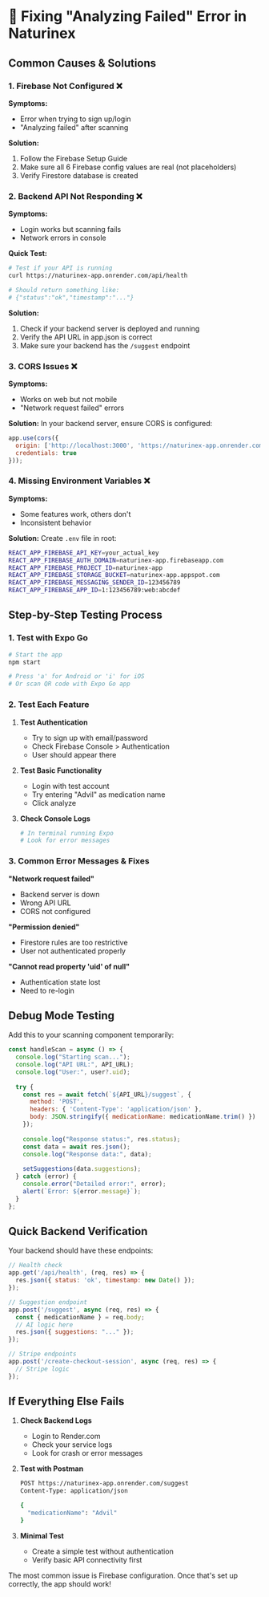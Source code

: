 # 🔧 Fixing "Analyzing Failed" Error in Naturinex

## Common Causes & Solutions

### 1. Firebase Not Configured ❌
**Symptoms:** 
- Error when trying to sign up/login
- "Analyzing failed" after scanning

**Solution:**
1. Follow the Firebase Setup Guide
2. Make sure all 6 Firebase config values are real (not placeholders)
3. Verify Firestore database is created

### 2. Backend API Not Responding ❌
**Symptoms:**
- Login works but scanning fails
- Network errors in console

**Quick Test:**
```bash
# Test if your API is running
curl https://naturinex-app.onrender.com/api/health

# Should return something like:
# {"status":"ok","timestamp":"..."}
```

**Solution:**
1. Check if your backend server is deployed and running
2. Verify the API URL in app.json is correct
3. Make sure your backend has the `/suggest` endpoint

### 3. CORS Issues ❌
**Symptoms:**
- Works on web but not mobile
- "Network request failed" errors

**Solution:**
In your backend server, ensure CORS is configured:
```javascript
app.use(cors({
  origin: ['http://localhost:3000', 'https://naturinex-app.onrender.com', '*'],
  credentials: true
}));
```

### 4. Missing Environment Variables ❌
**Symptoms:**
- Some features work, others don't
- Inconsistent behavior

**Solution:**
Create `.env` file in root:
```bash
REACT_APP_FIREBASE_API_KEY=your_actual_key
REACT_APP_FIREBASE_AUTH_DOMAIN=naturinex-app.firebaseapp.com
REACT_APP_FIREBASE_PROJECT_ID=naturinex-app
REACT_APP_FIREBASE_STORAGE_BUCKET=naturinex-app.appspot.com
REACT_APP_FIREBASE_MESSAGING_SENDER_ID=123456789
REACT_APP_FIREBASE_APP_ID=1:123456789:web:abcdef
```

## Step-by-Step Testing Process

### 1. Test with Expo Go
```bash
# Start the app
npm start

# Press 'a' for Android or 'i' for iOS
# Or scan QR code with Expo Go app
```

### 2. Test Each Feature
1. **Test Authentication**
   - Try to sign up with email/password
   - Check Firebase Console > Authentication
   - User should appear there

2. **Test Basic Functionality**
   - Login with test account
   - Try entering "Advil" as medication name
   - Click analyze

3. **Check Console Logs**
   ```bash
   # In terminal running Expo
   # Look for error messages
   ```

### 3. Common Error Messages & Fixes

**"Network request failed"**
- Backend server is down
- Wrong API URL
- CORS not configured

**"Permission denied"**
- Firestore rules are too restrictive
- User not authenticated properly

**"Cannot read property 'uid' of null"**
- Authentication state lost
- Need to re-login

## Debug Mode Testing

Add this to your scanning component temporarily:

```javascript
const handleScan = async () => {
  console.log("Starting scan...");
  console.log("API URL:", API_URL);
  console.log("User:", user?.uid);
  
  try {
    const res = await fetch(`${API_URL}/suggest`, {
      method: 'POST',
      headers: { 'Content-Type': 'application/json' },
      body: JSON.stringify({ medicationName: medicationName.trim() })
    });
    
    console.log("Response status:", res.status);
    const data = await res.json();
    console.log("Response data:", data);
    
    setSuggestions(data.suggestions);
  } catch (error) {
    console.error("Detailed error:", error);
    alert(`Error: ${error.message}`);
  }
};
```

## Quick Backend Verification

Your backend should have these endpoints:

```javascript
// Health check
app.get('/api/health', (req, res) => {
  res.json({ status: 'ok', timestamp: new Date() });
});

// Suggestion endpoint
app.post('/suggest', async (req, res) => {
  const { medicationName } = req.body;
  // AI logic here
  res.json({ suggestions: "..." });
});

// Stripe endpoints
app.post('/create-checkout-session', async (req, res) => {
  // Stripe logic
});
```

## If Everything Else Fails

1. **Check Backend Logs**
   - Login to Render.com
   - Check your service logs
   - Look for crash or error messages

2. **Test with Postman**
   ```bash
   POST https://naturinex-app.onrender.com/suggest
   Content-Type: application/json
   
   {
     "medicationName": "Advil"
   }
   ```

3. **Minimal Test**
   - Create a simple test without authentication
   - Verify basic API connectivity first

The most common issue is Firebase configuration. Once that's set up correctly, the app should work!